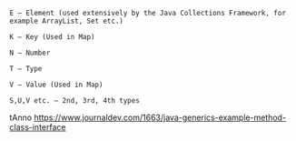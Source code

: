 ````
E – Element (used extensively by the Java Collections Framework, for example ArrayList, Set etc.)

K – Key (Used in Map)

N – Number

T – Type

V – Value (Used in Map)

S,U,V etc. – 2nd, 3rd, 4th types
````
tAnno
https://www.journaldev.com/1663/java-generics-example-method-class-interface